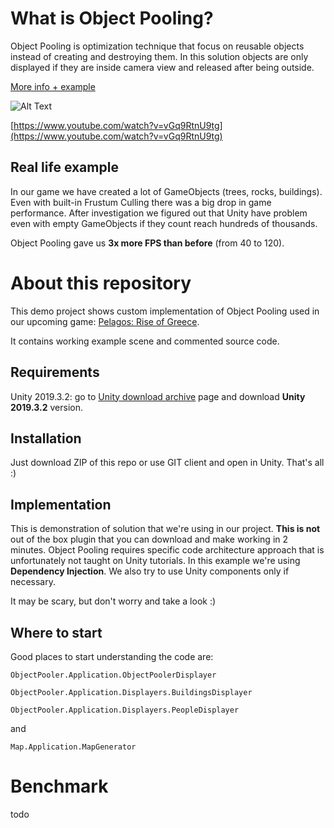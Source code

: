 # What is Object Pooling?
Object Pooling is optimization technique that focus on reusable objects instead of creating and destroying them. In this solution objects are only displayed if they are inside camera view and released after being outside.

[More info + example](https://www.youtube.com/watch?v=tdSmKaJvCoA)

 
![Alt Text](https://media2.giphy.com/media/lQbFj9l7T2lAuyTWjM/giphy.gif)

[https://www.youtube.com/watch?v=vGq9RtnU9tg](https://www.youtube.com/watch?v=vGq9RtnU9tg)

## Real life example
In our game we have created a lot of GameObjects (trees, rocks, buildings). Even with built-in Frustum Culling there was a big drop in game performance. After investigation we figured out that Unity have problem even with empty GameObjects if they count reach hundreds of thousands. 

Object Pooling gave us **3x more FPS than before** (from 40 to 120).


# About this repository
This demo project shows custom implementation of Object Pooling used in our upcoming game: [Pelagos: Rise of Greece](https://www.reddit.com/r/Pelagos/).

It contains working example scene and commented source code.


## Requirements

Unity 2019.3.2: go to [Unity download archive](https://unity3d.com/get-unity/download/archive) page and download **Unity 2019.3.2** version.
## Installation

Just download ZIP of this repo or use GIT client and open in Unity. That's all :)
## Implementation

This is demonstration of solution that we're using in our project. **This is not** out of the box plugin that you can download and make working in 2 minutes.
Object Pooling requires specific code architecture approach that is unfortunately not taught on Unity tutorials.
In this example we're using **Dependency Injection**. We also try to use Unity components only if necessary.

It may be scary, but don't worry and take a look :)

## Where to start
Good places to start understanding the code are:

`ObjectPooler.Application.ObjectPoolerDisplayer`

`ObjectPooler.Application.Displayers.BuildingsDisplayer`

`ObjectPooler.Application.Displayers.PeopleDisplayer`

and

`Map.Application.MapGenerator`

# Benchmark
todo
